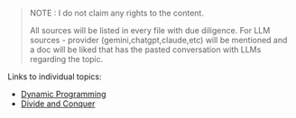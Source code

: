 > NOTE : I do not claim any rights to the content. 
>
> All sources will be listed in every file with due diligence.
> For LLM sources - provider (gemini,chatgpt,claude,etc) will
> be mentioned and a doc will be liked that has the pasted
> conversation with LLMs regarding the topic.

Links to individual topics:
* [Dynamic Programming](https://github.com/chandrakanth-c/patterns-in-algorithms/edit/main/dynamic-programming.md)
* [Divide and Conquer](https://github.com/chandrakanth-c/patterns-in-algorithms/blob/main/divide-and-conquer.md)

